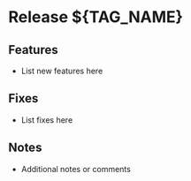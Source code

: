 # Release ${TAG_NAME}

## Features

- List new features here

## Fixes

- List fixes here

## Notes

- Additional notes or comments
